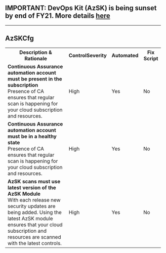 ## IMPORTANT: DevOps Kit (AzSK) is being sunset by end of FY21. More details [here](../../../ReleaseNotes/AzSKSunsetNotice.md)
----------------------------------------------

<html>
<head>

</head><body>
<H2>AzSKCfg</H2><table><tr><th>Description & Rationale</th><th>ControlSeverity</th><th>Automated</th><th>Fix Script</th></tr><tr><td><b>Continuous Assurance automation account must be present in the subscription</b><br/>Presence of CA ensures that regular scan is happening for your cloud subscription and resources.</td><td>High</td><td>Yes</td><td>No</td></tr><tr><td><b>Continuous Assurance automation account must be in a healthy state</b><br/>Presence of CA ensures that regular scan is happening for your cloud subscription and resources.</td><td>High</td><td>Yes</td><td>No</td></tr><tr><td><b>AzSK scans must use latest version of the AzSK Module</b><br/>With each release new security updates are being added. Using the latest AzSK module ensures that your cloud subscription and resources are scanned with the latest controls.</td><td>High</td><td>Yes</td><td>No</td></tr></table>
<table>
</table>
</body></html>

